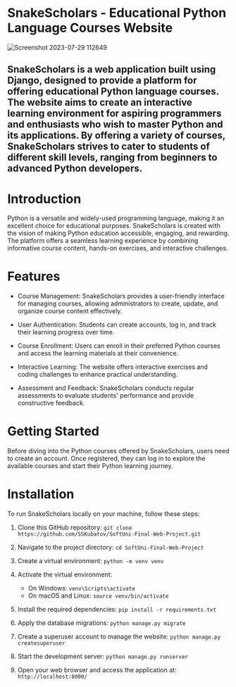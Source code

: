 # SnakeScholars - Educational Python Language Courses Website
![Screenshot 2023-07-29 112649](https://github.com/SSKubatov/SoftUni-Final-Web-Project/assets/107368327/f2430e67-9116-4c3f-a223-a4da1b71bc68)
## SnakeScholars is a web application built using Django, designed to provide a platform for offering educational Python language courses. The website aims to create an interactive learning environment for aspiring programmers and enthusiasts who wish to master Python and its applications. By offering a variety of courses, SnakeScholars strives to cater to students of different skill levels, ranging from beginners to advanced Python developers.
# Introduction
Python is a versatile and widely-used programming language, making it an excellent choice for educational purposes. SnakeScholars is created with the vision of making Python education accessible, engaging, and rewarding. The platform offers a seamless learning experience by combining informative course content, hands-on exercises, and interactive challenges.

# Features
* Course Management: SnakeScholars provides a user-friendly interface for managing courses, allowing administrators to create, update, and organize course content effectively.

* User Authentication: Students can create accounts, log in, and track their learning progress over time.

* Course Enrollment: Users can enroll in their preferred Python courses and access the learning materials at their convenience.

* Interactive Learning: The website offers interactive exercises and coding challenges to enhance practical understanding.

* Assessment and Feedback: SnakeScholars conducts regular assessments to evaluate students' performance and provide constructive feedback.

# Getting Started
 Before diving into the Python courses offered by SnakeScholars, users need to create an account. Once registered, they can log in to explore the available courses and start their Python learning journey.


# Installation
To run SnakeScholars locally on your machine, follow these steps:

1. Clone this GitHub repository: `git clone https://github.com/SSKubatov/SoftUni-Final-Web-Project.git`

2. Navigate to the project directory: `cd SoftUni-Final-Web-Project`

3. Create a virtual environment: `python -m venv venv`

4. Activate the virtual environment:
    * On Windows: `venv\Scripts\activate`
    * On macOS and Linux: `source venv/bin/activate`
   
5. Install the required dependencies: `pip install -r requirements.txt`

6. Apply the database migrations: `python manage.py migrate`

7. Create a superuser account to manage the website: `python manage.py createsuperuser`

8. Start the development server: `python manage.py runserver`

9. Open your web browser and access the application at: `http://localhost:8000/`
